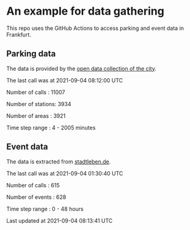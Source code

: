 # An example for data gathering

This repo uses the GitHub Actions to access parking and event data in Frankfurt.

## Parking data
The data is provided by the [open data collection of the city](https://www.offenedaten.frankfurt.de/).

The last call was at 2021-09-04 08:12:00 UTC

Number of calls   : 11007

Number of stations:  3934

Number of areas   :  3921

Time step range   :     4 -  2005 minutes


## Event data
The data is extracted from [stadtleben.de](https://stadtleben.de/frankfurt/).

The last call was at 2021-09-04 01:30:40 UTC

Number of calls   : 615

Number of events  : 628

Time step range   :   0 -  48 hours


Last updated at 2021-09-04 08:13:41 UTC
